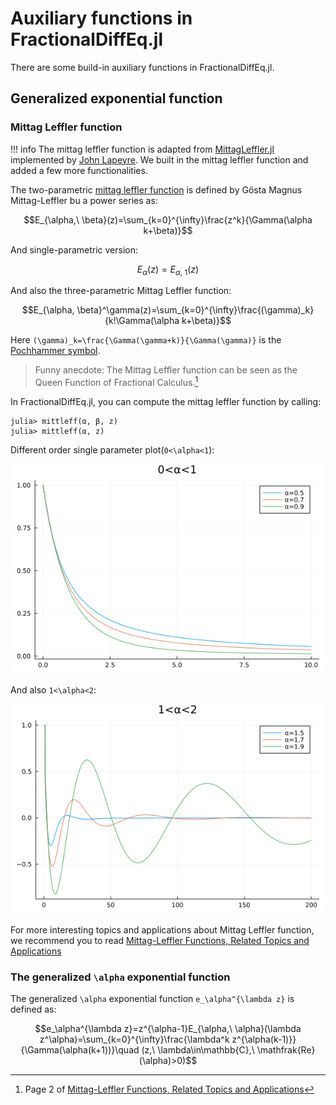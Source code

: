# Auxiliary functions in FractionalDiffEq.jl

There are some build-in auxiliary functions in FractionalDiffEq.jl.

## Generalized exponential function

### Mittag Leffler function

!!! info
    The mittag leffler function is adapted from [MittagLeffler.jl](https://github.com/jlapeyre/MittagLeffler.jl) implemented by [John Lapeyre](https://github.com/jlapeyre). We built in the mittag leffler function and added a few more functionalities.

The two-parametric [mittag leffler function](https://en.wikipedia.org/wiki/Mittag-Leffler_function) is defined by Gösta Magnus Mittag-Leffler bu a power series as:

```math
E_{\alpha,\ \beta}(z)=\sum_{k=0}^{\infty}\frac{z^k}{\Gamma(\alpha k+\beta)}
```

And single-parametric version:

```math
E_\alpha(z)=E_{\alpha,\ 1}(z)
```

And also the three-parametric Mittag Leffler function:

```math
E_{\alpha, \beta}^\gamma(z)=\sum_{k=0}^{\infty}\frac{(\gamma)_k}{k!\Gamma(\alpha k+\beta)}
```

Here ``(\gamma)_k=\frac{\Gamma(\gamma+k)}{\Gamma(\gamma)}`` is the [Pochhammer symbol](https://en.wikipedia.org/wiki/Falling_and_rising_factorials).

> Funny anecdote: The Mittag Leffler function can be seen as the Queen Function of Fractional Calculus.[^1]

In FractionalDiffEq.jl, you can compute the mittag leffler function by calling:

```julia-repl
julia> mittleff(α, β, z)
julia> mittleff(α, z)
```

Different order single parameter plot(``0<\alpha<1``):

![MittLeff](./assets/mittlefffun.png)

And also ``1<\alpha<2``:

![MittagLeffler](./assets/mittlefffunhigh.png)

For more interesting topics and applications about Mittag Leffler function, we recommend you to read [Mittag-Leffler Functions, Related Topics and Applications](https://link.springer.com/book/10.1007/978-3-662-61550-8)


### The generalized ``\alpha`` exponential function

The generalized ``\alpha`` exponential function ``e_\alpha^{\lambda z}`` is defined as:

```math
e_\alpha^{\lambda z}=z^{\alpha-1}E_{\alpha,\ \alpha}(\lambda z^\alpha)=\sum_{k=0}^{\infty}\frac{\lambda^k z^{\alpha(k-1)}}{\Gamma(\alpha(k+1))}\quad (z,\ \lambda\in\mathbb{C},\ \mathfrak{Re}(\alpha)>0)
```


[^1]: Page 2 of [Mittag-Leffler Functions, Related Topics and Applications](https://link.springer.com/book/10.1007/978-3-662-61550-8)